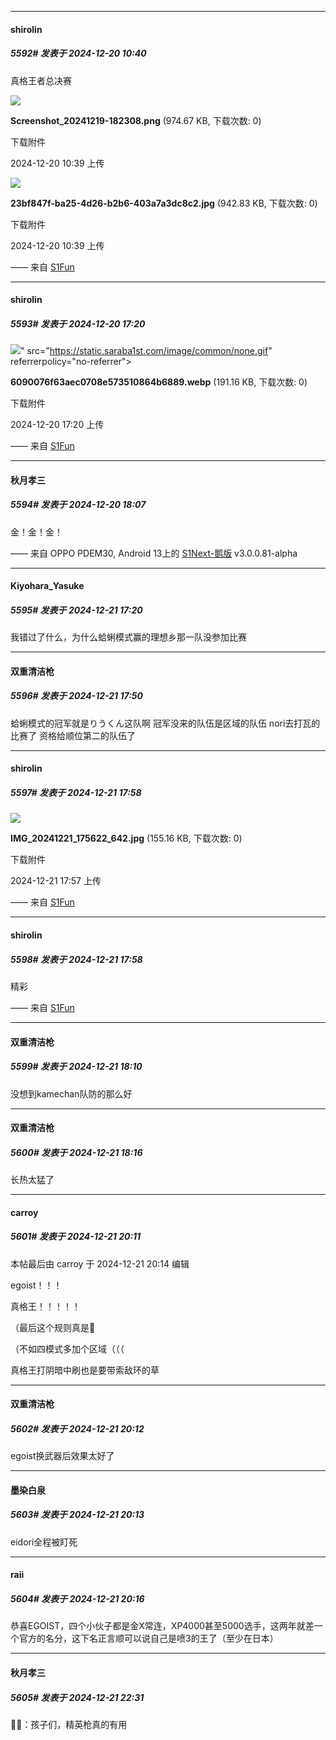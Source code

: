 ﻿
*****

####  shirolin  
##### 5592#       发表于 2024-12-20 10:40

真格王者总决赛

<img src="https://img.saraba1st.com/forum/202412/20/103947zospdix0icphorcc.png" referrerpolicy="no-referrer">

<strong>Screenshot_20241219-182308.png</strong> (974.67 KB, 下载次数: 0)

下载附件

2024-12-20 10:39 上传

<img src="https://img.saraba1st.com/forum/202412/20/103947xppz48pv955qt9im.jpg" referrerpolicy="no-referrer">

<strong>23bf847f-ba25-4d26-b2b6-403a7a3dc8c2.jpg</strong> (942.83 KB, 下载次数: 0)

下载附件

2024-12-20 10:39 上传

—— 来自 [S1Fun](https://s1fun.koalcat.com)


*****

####  shirolin  
##### 5593#       发表于 2024-12-20 17:20

<img src="https://img.saraba1st.com/forum/202412/20/172008kb4yrybgrs54myt0.webp" referrerpolicy="no-referrer">" src="https://static.saraba1st.com/image/common/none.gif" referrerpolicy="no-referrer">

<strong>6090076f63aec0708e573510864b6889.webp</strong> (191.16 KB, 下载次数: 0)

下载附件

2024-12-20 17:20 上传

—— 来自 [S1Fun](https://s1fun.koalcat.com)


*****

####  秋月孝三  
##### 5594#       发表于 2024-12-20 18:07

金！金！金！

—— 来自 OPPO PDEM30, Android 13上的 [S1Next-鹅版](https://github.com/ykrank/S1-Next/releases) v3.0.0.81-alpha


*****

####  Kiyohara_Yasuke  
##### 5595#       发表于 2024-12-21 17:20

我错过了什么，为什么蛤蜊模式赢的理想乡那一队没参加比赛


*****

####  双重清洁枪  
##### 5596#       发表于 2024-12-21 17:50

蛤蜊模式的冠军就是りうくん这队啊 冠军没来的队伍是区域的队伍 nori去打瓦的比赛了 资格给顺位第二的队伍了


*****

####  shirolin  
##### 5597#       发表于 2024-12-21 17:58

<img src="https://img.saraba1st.com/forum/202412/21/175758yzc15o1q51j51w55.jpg" referrerpolicy="no-referrer">

<strong>IMG_20241221_175622_642.jpg</strong> (155.16 KB, 下载次数: 0)

下载附件

2024-12-21 17:57 上传

—— 来自 [S1Fun](https://s1fun.koalcat.com)

*****

####  shirolin  
##### 5598#       发表于 2024-12-21 17:58

精彩

—— 来自 [S1Fun](https://s1fun.koalcat.com)


*****

####  双重清洁枪  
##### 5599#       发表于 2024-12-21 18:10

没想到kamechan队防的那么好 


*****

####  双重清洁枪  
##### 5600#       发表于 2024-12-21 18:16

长热太猛了 


*****

####  carroy  
##### 5601#       发表于 2024-12-21 20:11

 本帖最后由 carroy 于 2024-12-21 20:14 编辑 

egoist！！！

真格王！！！！！

（最后这个规则真是🤨

（不如四模式多加个区域（（（

真格王打阴暗中刷也是要带索敌环的草

*****

####  双重清洁枪  
##### 5602#       发表于 2024-12-21 20:12

egoist换武器后效果太好了

*****

####  墨染白泉  
##### 5603#       发表于 2024-12-21 20:13

eidori全程被盯死


*****

####  raii  
##### 5604#       发表于 2024-12-21 20:16

恭喜EGOIST，四个小伙子都是金X常连，XP4000甚至5000选手，这两年就差一个官方的名分，这下名正言顺可以说自己是喷3的王了（至少在日本）


*****

####  秋月孝三  
##### 5605#       发表于 2024-12-21 22:31

🍫👅：孩子们，精英枪真的有用

